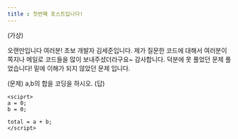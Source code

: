 ```yaml
---
title : 첫번째 포스트입니다!
---
```


(가상)

오랜만입니다 여러분! 초보 개발자 김세준입니다. 제가 질문한 코드에 대해서 여러분이 쪽지나 메일로 코드들을 많이 보내주셨더라구요~ 감사합니다. 덕분에 못 풀었던 문제 풀었습니다!
밑에 이해가 되지 않았던 문제 입니다. 

(문제) a,b의 합을 코딩을 하시오.
(답)
```
<sciprt>
a = 0;
b = 0;

total = a + b;
</script>
```

